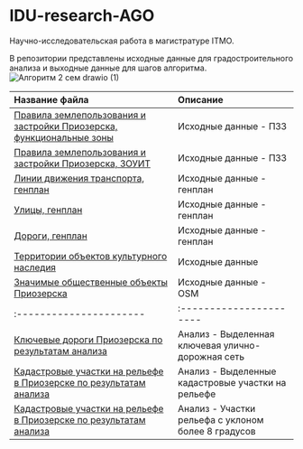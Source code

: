 # IDU-research-AGO
Научно-исследовательская работа в магистратуре ITMO.

В репозитории представлены исходные данные для градостроительного анализа и выходные данные для шагов алгоритма.
![Алгоритм 2 сем drawio (1)](https://github.com/user-attachments/assets/48fbbc99-9dd6-4c5f-a613-56a1de98904e)


| Название файла | Описание |
| :---------------------- | :---------------------- |
| [Правила землепользования и застройки Приозерска, функциональные зоны](https://github.com/charakatic/IDU-research-AGO/blob/main/%D0%9F%D0%97%D0%97%20%D1%84%D1%83%D0%BD%D0%BA%D1%86%D0%B8%D0%BE%D0%BD%D0%B0%D0%BB%D1%8C%D0%BD%D1%8B%D0%B5%20%D0%B7%D0%BE%D0%BD%D1%8B%20-%20%D0%93%D0%9F%20%D0%9F%D1%80%D0%B8%D0%BE%D0%B7%D0%B5%D1%80%D1%81%D0%BA.gpkg) | Исходные данные - ПЗЗ|
| [Правила землепользования и застройки Приозерска, ЗОУИТ](https://github.com/charakatic/IDU-research-AGO/blob/main/%D0%9F%D0%97%D0%97%20%D0%97%D0%9E%D0%A3%D0%98%D0%A2%20%D0%9F%D1%80%D0%B8%D0%BE%D0%B7%D0%B5%D1%80%D1%81%D0%BA.shp) | Исходные данные - ПЗЗ|
| [Линии движения транспорта, генплан](https://github.com/charakatic/IDU-research-AGO/blob/main/%D0%93%D0%9F%20PublicTransportLine.geojson) | Исходные данные - генплан|
| [Улицы, генплан](https://github.com/charakatic/IDU-research-AGO/blob/main/%D0%93%D0%9F%20Street.geojson) | Исходные данные - генплан|
| [Дороги, генплан](https://github.com/charakatic/IDU-research-AGO/blob/main/%D0%93%D0%9F%20Road.geojson) | Исходные данные - генплан|
| [Территории объектов культурного наследия](https://github.com/charakatic/IDU-research-AGO/blob/main/%D0%A2%D0%B5%D1%80%D1%80%D0%B8%D1%82%D0%BE%D1%80%D0%B8%D0%B8%20%D0%BE%D0%B1%D1%8A%D0%B5%D0%BA%D1%82%D0%B0%20%D0%BA%D1%83%D0%BB%D1%8C%D1%82%D1%83%D1%80%D0%BD%D0%BE%D0%B3%D0%BE%20%D0%BD%D0%B0%D1%81%D0%BB%D0%B5%D0%B4%D0%B8%D1%8F%20%D0%9F%D1%80%D0%B8%D0%BE%D0%B7%D0%B5%D1%80%D1%81%D0%BA.shp) | Исходные данные|
| [Значимые общественные объекты Приозерска](https://github.com/charakatic/IDU-research-AGO/blob/main/%D0%97%D0%BD%D0%B0%D1%87%D0%B8%D0%BC%D1%8B%D0%B5%20%D0%BE%D0%B1%D1%89%D0%B5%D1%81%D1%82%D0%B2%D0%B5%D0%BD%D0%BD%D1%8B%D0%B5%20%D0%BE%D0%B1%D1%8A%D0%B5%D0%BA%D1%82%D1%8B%20%D0%9F%D1%80%D0%B8%D0%BE%D0%B7%D0%B5%D1%80%D1%81%D0%BA.geojson) | Исходные данные - OSM|
| :---------------------- | :---------------------- |
| [Ключевые дороги Приозерска по результатам анализа](https://github.com/charakatic/IDU-research-AGO/blob/main/%D0%9A%D0%BB%D1%8E%D1%87%D0%B5%D0%B2%D1%8B%D0%B5%20%D0%B4%D0%BE%D1%80%D0%BE%D0%B3%D0%B8%20%D0%93%D0%9F%20%D0%9F%D1%80%D0%B8%D0%BE%D0%B7%D0%B5%D1%80%D1%81%D0%BA.geojson) | Анализ - Выделенная ключевая улично-дорожная сеть|
| [Кадастровые участки на рельефе в Приозерске по результатам анализа](https://github.com/charakatic/IDU-research-AGO/blob/main/%D0%9A%D0%B0%D0%B4%D0%B0%D1%81%D1%82%D1%80%D0%BE%D0%B2%D1%8B%D0%B5%20%D1%83%D1%87%D0%B0%D1%81%D1%82%D0%BA%D0%B8%20%D0%BD%D0%B0%20%D1%80%D0%B5%D0%BB%D1%8C%D0%B5%D1%84%D0%B5%20%D0%9F%D1%80%D0%B8%D0%BE%D0%B7%D0%B5%D1%80%D1%81%D0%BA%D0%B0.geojson) | Анализ - Выделенные кадастровые участки на рельефе|
| [Кадастровые участки на рельефе в Приозерске по результатам анализа](https://github.com/charakatic/IDU-research-AGO/blob/main/%D0%9A%D1%80%D1%83%D1%82%D0%B8%D0%B7%D0%BD%D0%B0%20%D0%B4%D0%BB%D1%8F%20%D0%90%D0%93%D0%9E%20%D0%BE%D1%82%208%20%D0%B3%D1%80%D0%B0%D0%B4%D1%83%D1%81%D0%BE%D0%B2.geojson) | Анализ - Участки рельефа с уклоном более 8 градусов|
